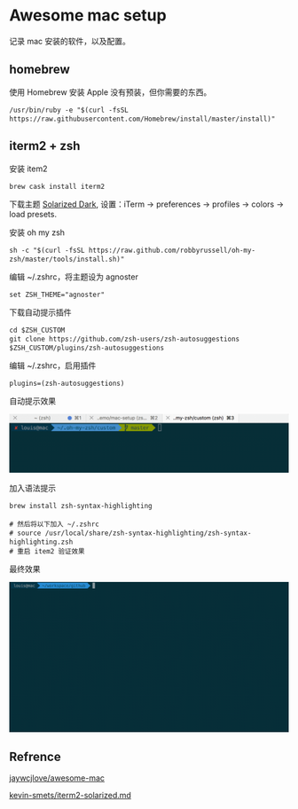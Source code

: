 # Awesome mac setup

记录 mac 安装的软件，以及配置。

## homebrew

使用 Homebrew 安装 Apple 没有预装，但你需要的东西。

```
/usr/bin/ruby -e "$(curl -fsSL https://raw.githubusercontent.com/Homebrew/install/master/install)"
```

## iterm2 + zsh

安装 item2

```
brew cask install iterm2
```

下载主题 [Solarized Dark](https://raw.githubusercontent.com/mbadolato/iTerm2-Color-Schemes/master/schemes/Solarized%20Dark%20-%20Patched.itermcolors), 设置：iTerm → preferences → profiles → colors → load presets. 

安装 oh my zsh

```
sh -c "$(curl -fsSL https://raw.github.com/robbyrussell/oh-my-zsh/master/tools/install.sh)"
```

编辑 ~/.zshrc，将主题设为 agnoster

```
set ZSH_THEME="agnoster"
```

下载自动提示插件

```
cd $ZSH_CUSTOM
git clone https://github.com/zsh-users/zsh-autosuggestions $ZSH_CUSTOM/plugins/zsh-autosuggestions
```
编辑 ~/.zshrc，启用插件

```
plugins=(zsh-autosuggestions)
```

自动提示效果

![](images/auto_suggestion.gif)

加入语法提示

```
brew install zsh-syntax-highlighting

# 然后将以下加入 ~/.zshrc
# source /usr/local/share/zsh-syntax-highlighting/zsh-syntax-highlighting.zsh
# 重启 item2 验证效果
```

最终效果

![item_and_zsh](images/iterm_and_zsh.gif)


## Refrence

[jaywcjlove/awesome-mac](https://github.com/jaywcjlove/awesome-mac)

[kevin-smets/iterm2-solarized.md](https://gist.github.com/kevin-smets/8568070)